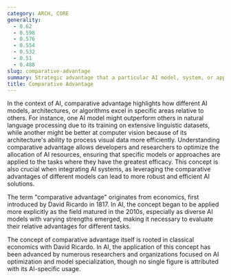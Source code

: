 ```yaml
---
category: ARCH, CORE
generality:
  - 0.62
  - 0.598
  - 0.576
  - 0.554
  - 0.532
  - 0.51
  - 0.488
slug: comparative-advantage
summary: Strategic advantage that a particular AI model, system, or approach has over others in performing specific tasks more efficiently or effectively due to unique strengths or capabilities.
title: Comparative Advantage
---
```


In the context of AI, comparative advantage highlights how different AI models, architectures, or algorithms excel in specific areas relative to others. For instance, one AI model might outperform others in natural language processing due to its training on extensive linguistic datasets, while another might be better at computer vision because of its architecture's ability to process visual data more efficiently. Understanding comparative advantage allows developers and researchers to optimize the allocation of AI resources, ensuring that specific models or approaches are applied to the tasks where they have the greatest efficacy. This concept is also crucial when integrating AI systems, as leveraging the comparative advantages of different models can lead to more robust and efficient AI solutions.

The term "comparative advantage" originates from economics, first introduced by David Ricardo in 1817. In AI, the concept began to be applied more explicitly as the field matured in the 2010s, especially as diverse AI models with varying strengths emerged, making it necessary to evaluate their relative advantages for different tasks.

The concept of comparative advantage itself is rooted in classical economics with David Ricardo. In AI, the application of this concept has been advanced by numerous researchers and organizations focused on AI optimization and model specialization, though no single figure is attributed with its AI-specific usage.
